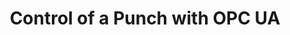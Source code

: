 ---
layout: article
title: Control of a Punch with OPC UA
description: 
  - This template shows how to set up the communication between Peakboard and a punch using OPC UA.
lang: en
weight: 500
isDraft: false
ref: OPC_UA_Punch
category:
  - Production
  - Control
  - Process
image: OPC_UA_Punch_EN.png
download: OPC_UA_Punch_EN.pbmx
overview_description:
overview_benefits:
overview_data_sources:
---